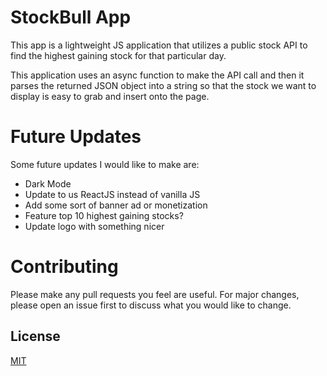 # StockBull App
This app is a lightweight JS application that utilizes a public stock API to find the highest gaining stock for
that particular day. 

This application uses an async function to make the API call and then it parses the returned JSON object into a string so that the stock we want to display is easy to grab and insert onto the page. 


# Future Updates
Some future updates I would like to make are: 
- Dark Mode
- Update to us ReactJS instead of vanilla JS
- Add some sort of banner ad or monetization
- Feature top 10 highest gaining stocks?
- Update logo with something nicer


# Contributing
Please make any pull requests you feel are useful. For major changes, please open an issue first to discuss what you would like to change.

## License
[MIT](https://choosealicense.com/licenses/mit/)

